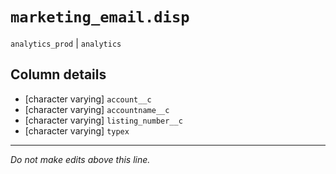 # `marketing_email.disp`
`analytics_prod` | `analytics`

## Column details
* [character varying] `account__c`
* [character varying] `accountname__c`
* [character varying] `listing_number__c`
* [character varying] `typex`

-------------------------------------------------------------------------------
*Do not make edits above this line.*
